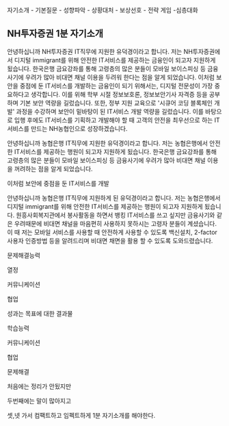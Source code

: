 자기소개 - 기본질문 - 성향파악 - 상황대처 - 보상선호 - 전략 게임 -심층대화

## NH투자증권 1분 자기소개

안녕하십니까 NH투자증권 IT직무에 지원한 유덕경이라고 합니다. 저는 NH투자증권에서 디지털 immigrant를 위해 안전한 IT서비스를 제공하는 금융인이 되고자 지원하게 됬습니다. 한국은행 금요강좌를 통해 고령층의 많은 분들이 모바일 보이스피싱 등 금융사기에 우려가 많아 비대면 채널 이용을 두려워 한다는 점을 알게 되었습니다. 이처럼 보안을 중점에 둔 IT서비스를 개발하는 금융인이 되기 위해서는, 디지털 전문성이 가장 중요하다고 생각합니다. 이를 위해 학부 시절 정보보호론, 정보보안기사 자격증 등을 공부하며 기본 보안 역량을 길렀습니다. 또한, 정부 지원 교육으로 '시큐어 코딩 블록체인 개발' 과정을 수강하며 보안이 밑바탕이 된 IT서비스 개발 역량을 길렀습니다. 이를 바탕으로 입행 후에도 IT서비스를 기획하고 개발해야 할 때 고객의 안전을 최우선으로 하는 IT 서비스를 만드는 NH농협인으로 성장하겠습니다.





안녕하십니까 농협은행 IT직무에 지원한 유덕경이라고 합니다. 저는 농협은행에서 안전한 IT서비스를 제공하는 행원이 되고자 지원하게 됬습니다. 한국은행 금요강좌를 통해 고령층의 많은 분들이 모바일 보이스피싱 등 금융사기에 우려가 많아 비대면 채널 이용을 꺼려하는 점을 알게 되었습니다. 



이처럼 보안에 중점을 둔 IT서비스를 개발 







안녕하십니까 농협은행 IT직무에 지원하게 된 유덕경이라고 합니다. 저는 농협은행에서 디지털 immigrant를 위해 안전한 IT서비스를 제공하는 행원이 되고자 지원하게 됬습니다. 원흥사회복지관에서 봉사활동을 하면서 뱅킹 IT서비스를 쓰고 싶지만 금융사기와 같은 우려때문에 비대면 채널을 마음편히 사용하지 못하시는 고령자 분들이 계셨습니다.  이 때 저는 모바일 서비스를 사용할 때 안전하게 사용할 수 있도록 백신설치, 2-factor 사용자 인증방법 등을 알려드리며 비대면 채면을 활용 할 수 있도록 도와드렸습니다. 





문제해결능력

열정

커뮤니케이션

협업



성과는 목표에 대한 결과물



학습능력

커뮤니케이션

협업

문제해결



처음에는 정리가 안됬지만

두번째에는 말이 많아지고

셋,넷 가서 컴팩트하고 임펙트하게 1분 자기소개를 해야한다.



